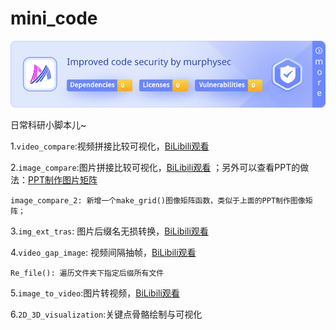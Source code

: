 # mini_code
[![Security Status](source/1618321036001443840.svg)](https://www.murphysec.com/accept?code=4e7f9b357c1dc60fba014fe4914c346e&type=1&from=2&t=2)

日常科研小脚本儿~

1.`video_compare`:视频拼接比较可视化，[BiLibili观看](https://www.bilibili.com/video/BV1vP4y127gy/?spm_id_from=333.999.0.0&vd_source=1d5df1f3ef5b9d878809e5674ac44906) 

2.`image_compare`:图片拼接比较可视化，[BiLibili观看](https://www.bilibili.com/video/BV1MR4y1Z7ZT/?vd_source=1d5df1f3ef5b9d878809e5674ac44906)  ；另外可以查看PPT的做法：[PPT制作图片矩阵](https://www.bilibili.com/video/BV1F14y1n7LF/)

    image_compare_2: 新增一个make_grid()图像矩阵函数，类似于上面的PPT制作图像矩阵；

3.`img_ext_tras`:
图片后缀名无损转换，[BiLibili观看](https://www.bilibili.com/video/BV15B4y177Bi/?spm_id_from=333.999.0.0&vd_source=1d5df1f3ef5b9d878809e5674ac44906)

4.`video_gap_image`:
视频间隔抽帧，[BiLibili观看](https://www.bilibili.com/video/BV1te4y1b71V/?spm_id_from=333.999.0.0&vd_source=1d5df1f3ef5b9d878809e5674ac44906)

    Re_file(): 遍历文件夹下指定后缀所有文件

5.`image_to_video`:图片转视频，[BiLibili观看](https://www.bilibili.com/video/BV1vP4y127gy/?spm_id_from=333.999.0.0&vd_source=1d5df1f3ef5b9d878809e5674ac44906)

6.`2D_3D_visualization`:关键点骨骼绘制与可视化

